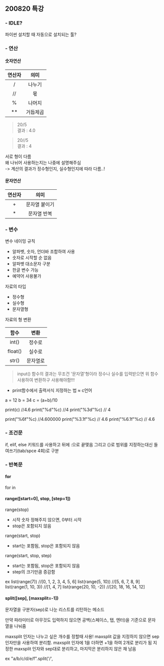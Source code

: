 ## 200820 특강

### - IDLE?
파이썬 설치할 때 자동으로 설치되는 툴?

### - 연산

#### 숫자연산

| **연산자**  | **의미**  |
|:----------:|:----------:|
|   /  |    나누기 |
|   //  |   몫   |
|   %  |  나머지   |
|   **  |  거듭제곱   |


> 20/5 <br>결과 : 4.0

> 20//5 <br>결과 : 4

서로 형이 다름   
왜 나뉘어 사용하는지는 나중에 설명해주심  
-> 계산의 결과가 정수형인지, 실수형인지에 따라 다름..!

#### 문자연산

| **연산자**  | **의미**  |
|:----------:|:----------:|
|  +  |   문자열 붙이기 |
|  *  |   문자열 반복  |


### - 변수

변수 네이밍 규칙
- 알파벳, 숫자, 언더바 조합하여 사용
- 숫자로 시작할 순 없음
- 알파벳 대소문자 구분
- 한글 변수 가능
- 예약어 사용불가


자료의 타입
- 정수형
- 실수형
- 문자열형


자료의 형 변환

|  함수  |  변환 |
|:----------:|:----------:|
|  int()  |  정수로  |
|  float() |  실수로 |  
|  str() |  문자열로 |   
> input() 함수의 결과는 무조건 '문자열'형이라 정수나 실수를 입력받으면 위 함수 사용하여 변환하구 사용해야함!!!

+ print함수에서 출력서식 지정하는 법
≈ c언어

a = 12
b = 34
c = (a+b)/10

print(c)				//4.6
print("%d"%c)		//4
print("%3d"%c)		//  4

print("%6f"%c)		//4.600000
print("%3.1f"%c)	//  4.6
print("%6.1f"%c)	//     4.6         



### - 조건문

if, elif, else 키워드를 사용하고
뒤에 :으로 끝맺음
그리고 {}로 범위를 지정하는대신 들여쓰기(tab/spce 4회)로 구분

### - 반복문

#### for

for in

#### range([start=0], stop, [step=1])

range(stop)
- 시작 숫자 정해주지 않으면, 0부터 시작
- stop은 포함되지 않음

range(start, stop)
- start는 포함됨, stop은 포함되지 않음

range(start, stop, step)
- start는 포함됨, stop은 포함되지 않음
- step의 크기만큼 증감함


ex
list(range(7))					//[0, 1, 2, 3, 4, 5, 6]
list(range(5, 10))			//[5, 6, 7, 8, 9]
list(range(1, 10, 3))		//[1, 4, 7]
list(range(20, 10, -2))		//[20, 18, 16, 14, 12]


#### split([sep], [maxsplit=-1])

문자열을 구분자(sep)로 나눈 리스트를 리턴하는 메소드

만약 파라미터로 아무것도 입력하지 않으면 공백(스페이스, 탭, 엔터)을 기준으로 문자열을 나눠줌

maxsplit 인자는 나누고 싶은 개수를 정할때 사용!
maxsplit 값을 지정하지 않으면 sep 인자만을 사용하여 분리함.
maxsplit 인자에 1을 더하면 +1을 하여 2개로 분리가 됨
지정한 maxsplit 인자와 sep대로 분리하고, 마지막은 분리하지 않은 채 남음

ex
"a/b/c/d/e/f".split('/', 
